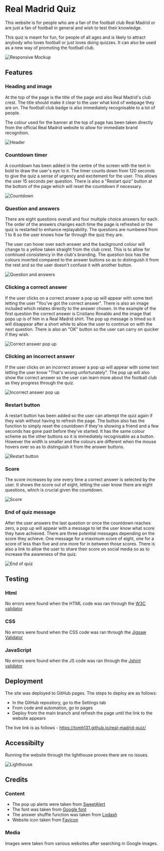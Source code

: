 # Real Madrid Quiz
This website is for people who are a fan of the football club Real Madrid or are just a fan of football in general and wish to test their knowledge. 

This quiz is meant for fun, for people of all ages and is likely to attract anybody who loves football or just loves doing quizzes. It can also be used as a new way of promoting the football club. 

![Responsive Mockup](assets/images/real-madrid-quiz-mockup.png)

## Features

### Heading and image


At the top of the page is the title of the page and also Real Madrid's club crest. The title should make it clear to the user what kind of webpage they are on. The football club badge is also immediately recognisable to a lot of people.

The colour used for the banner at the top of page has been taken directly from the official Real Madrid website to allow for immediate brand recognition.

![Header](assets/images/real-madrid-header.png)

### Countdown timer

A countdown has been added in the centre of the screen with the text in bold to draw the user's eye to it. The timer counts down from 120 seconds to give the quiz a sense of urgency and excitement for the user. This allows the user 15 seconds per question. There is also a "Restart quiz" button at the bottom of the page which will reset the countdown if necessary. 

![Countdown](assets/images/countdown.png)

### Question and answers

There are eight questions overall and four multiple choice answers for each. The order of the answers changes each time the page is refreshed or the quiz is restarted to enhance replayability. The questions are numbered from 1 to 8 so the user knows how far through the quiz they are. 

The user can hover over each answer and the background colour will change to a yellow taken straight from the club crest. This is to allow for continued consistency in the club's branding. The question box has the colours inverted compared to the answer buttons so as to distinguish it from the rest and so the user doesn't confuse it with another button. 

![Question and answers](assets/images/question-and-answers.png)

### Clicking a correct answer

If the user clicks on a correct answer a pop up will appear with some text letting the user "You've got the correct answer". There is also an image included which relates directly to the answer chosen. In the example of the first question the correct answer is Cristiano Ronaldo and the image that pops up is of him in a Real Madrid shirt. The pop up message is timed so it will disappear after a short while to allow the user to continue on with the next question. There is also an "OK" button so the user can carry on quicker if they wish.

![Correct answer pop up](assets/images/correct-answer.png)

### Clicking an incorrect answer

If the user clicks on an incorrect answer a pop up will appear with some text letting the user know "That's wrong unfortunately". The pop up will also show the correct answer so the user can learn more about the football club as they progress through the quiz.

![Incorrect answer pop up](assets/images/incorrect-answer.png)

### Restart button

A restart button has been added so the user can attempt the quiz again if they wish without having to refresh the page. The button also has the function to simply reset the countdown if they're showing a friend and a few seconds has gone past before they've started. It has the same colour scheme as the other buttons so it is immediately recognisable as a button. However the width is smaller and the colours are different when the mouse hovers over so as to distinguish it from the answer buttons.

![Restart button](assets/images/restart-button.png)

### Score

The score increases by one every time a correct answer is selected by the user. It shows the score out of eight, letting the user know there are eight questions, which is crucial given the countdown.

![Score](assets/images/score.png)

### End of quiz message

After the user answers the last question or once the countdown reaches zero, a pop up will appear with a message to let the user know what score they have achieved. There are three potential messages depending on the score they achieve. One message for a maximum score of eight, one for a score of less than five and one more for in between those scores. There is also a link to allow the user to share their score on social media so as to increase the awareness of the quiz.

![End of quiz](assets/images/end-of-quiz.png)

## Testing

### Html

No errors were found when the HTML code was ran through the [W3C validator](https://validator.w3.org/#validate_by_input)

### CSS

No errors were found when the CSS code was ran through the [Jigsaw Validator](https://jigsaw.w3.org/css-validator/#validate_by_input)

### JavaScript

No errors were found when the JS code was ran through the [Jshint validator](https://jshint.com/)

## Deployment

The site was deployed to GitHub pages. The steps to deploy are as follows:
 - In the GitHub repository, go to the Settings tab 
 - From code and automation, go to pages
 - Deploy from the main branch and refresh the page until the link to the website appears 

The live link is as follows - https://tomh131.github.io/real-madrid-quiz/

## Accessibilty

Running the website through the lighthouse proves there are no issues.

![Lighthouse](assets/images/lighthouse.png)

## Credits 

### Content

 - The pop up alerts were taken from [SweetAlert](https://sweetalert2.github.io/)
 - The font was taken from [Google font](https://fonts.google.com/)
 - The answer shuffle function was taken from [Lodash](https://lodash.com/docs/4.17.15#shuffle)
 - Website icon taken from [Favicon](https://favicon.io/)

### Media

Images were taken from various websites after searching in Google images.